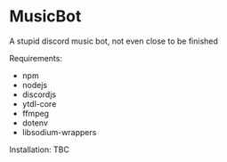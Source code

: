 # MusicBot
A stupid discord music bot, not even close to be finished

Requirements:
- npm
- nodejs
- discordjs
- ytdl-core
- ffmpeg
- dotenv
- libsodium-wrappers

Installation: TBC
